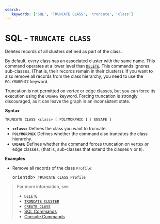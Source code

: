 ```yaml
---
search:
   keywords: ['SQL', 'TRUNCATE CLASS', 'truncate', 'class']
---
```


# SQL - `TRUNCATE CLASS`

Deletes records of all clusters defined as part of the class.  

By default, every class has an associated cluster with the same name.  This command operates at a lower level than [`DELETE`](SQL-Delete.md).  This commands ignores sub-classes, (That is, their records remain in their clusters).  If you want to also remove all records from the class hierarchy, you need to use the `POLYMORPHIC` keyword.

Truncation is not permitted on vertex or edge classes, but you can force its execution using the `UNSAFE` keyword.  Forcing truncation is strongly discouraged, as it can leave the graph in an inconsistent state.

**Syntax**

```
TRUNCATE CLASS <class> [ POLYMORPHIC ] [ UNSAFE ] 
```

- **`<class>`** Defines the class you want to truncate.
- **`POLYMORPHIC`** Defines whether the command also truncates the class hierarchy.
- **`UNSAFE`** Defines whether the command forces truncation on vertex or edge classes, (that is, sub-classes that extend the classes `V` or `E`).

**Examples**

- Remove all records of the class `Profile`:

  <pre>
  orientdb> <code class='lang-sql userinput'>TRUNCATE CLASS Profile</code>
  </pre>

>For more information, see
>- [`DELETE`](SQL-Delete.md)
>- [`TRUNCATE CLUSTER`](SQL-Truncate-Cluster.md)
>- [`CREATE CLASS`](SQL-Create-Class.md)
>- [SQL Commands](SQL-Commands.md)
>- [Console Commands](../console/Console-Commands.md)
